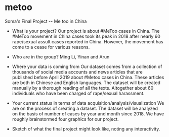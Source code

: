 # metoo
Soma's Final Project -- Me too in China

- What is your project?
  Our project is about #MeToo cases in China. The #MeToo movement in China cases took its peak in 2018 after nearly 60 rape/sexual assult cases reported in China. However, the movement has come to a cease for various reasons.
 
- Who are in the group?
  Ming Li, Yinan and Arun
 
- Where your data is coming from
  Our dataset comes from a collection of thousands of social media accounts and news articles that are published before April 2019 about #Metoo cases in China. These articles are both in Chinese and English languages. The dataset will be created manually by a thorough reading of all the texts. Altogether about 60 individuals who have been charged of rape/sexual harassment. 
 
- Your current status in terms of data acquisition/analysis/visualization
  We are on the process of creating a dataset. The dataset will be analyzed on the basis of number of cases by year and month since 2018. We have roughly brainstormed four graphics for our project.
 
- Sketch of what the final project might look like, noting any interactivity.


